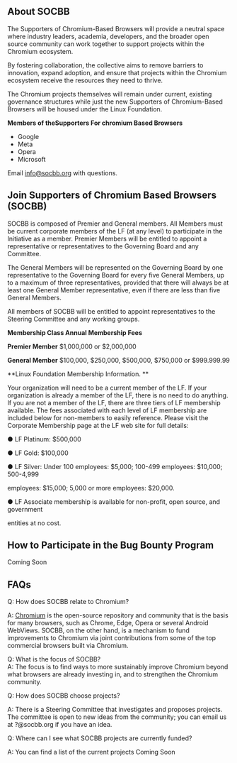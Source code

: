 ## About SOCBB

The Supporters of Chromium-Based Browsers will provide a neutral space where industry leaders, academia, developers, and the broader open source community can work together to support projects within the Chromium ecosystem.

By fostering collaboration, the collective aims to remove barriers to innovation, expand adoption, and ensure that projects within the Chromium ecosystem receive the resources they need to thrive.

 

The Chromium projects themselves will remain under current, existing governance structures while just the new Supporters of Chromium-Based Browsers will be housed under the Linux Foundation.

**Members of theSupporters For chromium Based Browsers**



* Google
* Meta
* Opera
* Microsoft

Email [info@socbb.org](mailto:info@socbb.org) with questions.


## Join Supporters of Chromium Based Browsers (SOCBB)

SOCBB is composed of Premier and General members. All Members must be current corporate members of the LF (at any level) to participate in the Initiative as a member. Premier Members will be entitled to appoint a representative or representatives to the Governing Board and any Committee. 

The General Members will be represented on the Governing Board by one representative to the Governing Board for every five General Members, up to a maximum of three representatives, provided that there will always be at least one General Member representative, even if there are less than five General Members. 

All members of SOCBB will be entitled to appoint representatives to the Steering Committee and any working groups.



**Membership Class Annual Membership Fees**

**Premier Member** $1,000,000 or $2,000,000

**General Member** $100,000, $250,000, $500,000, $750,000 or $999.999.99



**Linux Foundation Membership Information. **

Your organization will need to be a current member of the LF. If your organization is already a member of the LF, there is no need to do anything. If you are not a member of the LF, there are three tiers of LF membership available. The fees associated with each level of LF membership are included below for non-members to easily reference. Please visit the Corporate Membership page at the LF web site for full details:

● LF Platinum: $500,000

● LF Gold: $100,000

● LF Silver: Under 100 employees: $5,000; 100-499 employees: $10,000; 500-4,999

employees: $15,000; 5,000 or more employees: $20,000.

● LF Associate membership is available for non-profit, open source, and government

entities at no cost.



## How to Participate in the Bug Bounty Program

Coming Soon

## FAQs

Q: How does SOCBB relate to Chromium?

A: [Chromium](https://www.chromium.org/Home/) is the open-source repository and community that is the basis for many browsers, such as Chrome, Edge, Opera or several Android WebViews. SOCBB, on the other hand, is a mechanism to fund improvements to Chromium via joint contributions from some of the top commercial browsers built via Chromium.

Q: What is the focus of SOCBB? \
A: The focus is to find ways to more sustainably improve Chromium beyond what browsers are already investing in, and to strengthen the Chromium community.

Q: How does SOCBB choose projects?

A: There is a Steering Committee that investigates and proposes projects. The committee is open to new ideas from the community; you can email us at ?@socbb.org if you have an idea.

Q: Where can I see what SOCBB projects are currently funded?

A: You can find a list of the current projects Coming Soon

